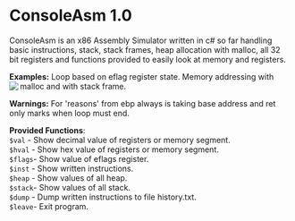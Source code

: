 # ConsoleAsm 1.0 

ConsoleAsm is an x86 Assembly Simulator written in c# so far  handling basic instructions, stack, stack frames, heap allocation with malloc, all 32 bit registers and functions provided to easily look at memory and registers.  
  
**Examples:** Loop based on eflag register state. Memory addressing with malloc and with stack frame.
<img  align="left" src="https://github.com/Ryuel/ConsoleAsm/blob/main/img/0.png">

**Warnings:** For 'reasons' from ebp always is taking base address and ret only marks when loop must end.

**Provided Functions**:  
`$val` - Show decimal value of registers or memory segment.  
`$hval` - Show hex value of registers or memory segment.  
`$flags`- Show value of eflags register.  
`$inst` - Show written instructions.  
`$heap` - Show values of all heap.  
`$stack`- Show values of all stack.  
`$dump` - Dump written instructions to file history.txt.  
`$leave`- Exit program.  


